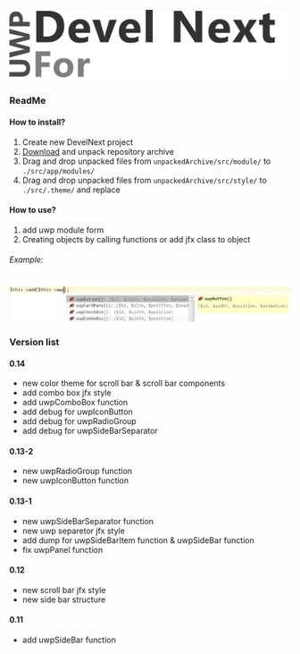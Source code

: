 ![UWPForDevelNext](https://github.com/era312/UWP-For-DevelNext/blob/master/logo.png) 

### ReadMe
#### How to install?
1. Create new DevelNext project
2. [Download](https://github.com/era312/UWP-For-DevelNext.git) and unpack repository archive
3. Drag and drop unpacked files from ```unpackedArchive/src/module/``` to ```./src/app/modules/```
4. Drag and drop unpacked files from ```unpackedArchive/src/style/``` to ```./src/.theme/``` and replace

#### How to use?
1. add uwp module form
2. Creating objects by calling functions or add jfx class to object
###### Example:
![Creating objects by calling functions](https://github.com/era312/UWP-For-DevelNext/blob/master/CellFunction.jpg) 

### Version list
#### 0.14
 * new color theme for scroll bar & scroll bar components
 * add combo box jfx style
 * add uwpComboBox function
 * add debug for uwpIconButton
 * add debug for uwpRadioGroup
 * add debug for uwpSideBarSeparator
#### 0.13-2
 * new uwpRadioGroup function
 * new uwpIconButton function
#### 0.13-1
 * new uwpSideBarSeparator function
 * new uwp separetor jfx style
 * add dump for uwpSideBarItem function & uwpSideBar function
 * fix uwpPanel function
#### 0.12
 * new scroll bar jfx style
 * new side bar structure
#### 0.11
 * add uwpSideBar function
